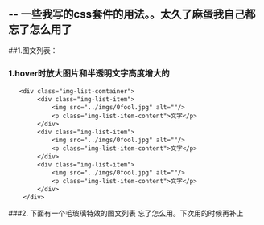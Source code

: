 --
一些我写的css套件的用法。。太久了麻蛋我自己都忘了怎么用了
--

##1.图文列表：

### 1.hover时放大图片和半透明文字高度增大的

       <div class="img-list-comtainer">
            <div class="img-list-item">
                <img src="../imgs/0fool.jpg" alt=""/>
                <p class="img-list-item-content">文字</p>
            </div>
            <div class="img-list-item">
                <img src="../imgs/0fool.jpg" alt=""/>
                <p class="img-list-item-content">文字</p>
            </div>
            <div class="img-list-item">
                <img src="../imgs/0fool.jpg" alt=""/>
                <p class="img-list-item-content">文字</p>
            </div>
        </div>

###2. 下面有一个毛玻璃特效的图文列表
        忘了怎么用。下次用的时候再补上
